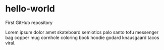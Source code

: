 # hello-world
First GitHub repository

Lorem ipsum dolor amet skateboard semiotics palo santo tofu messenger bag copper mug cornhole coloring book hoodie godard knausgaard tacos viral.
